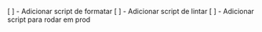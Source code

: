 [ ] - Adicionar script de formatar
[ ] - Adicionar script de lintar
[ ] - Adicionar script para rodar em prod
